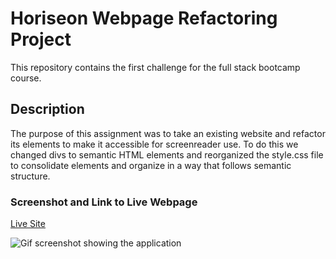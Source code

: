 # Horiseon Webpage Refactoring Project

This repository contains the first challenge for the full stack bootcamp course.

## Description

The purpose of this assignment was to take an existing website and refactor its elements to make it accessible for screenreader use. To do this we changed divs to semantic HTML elements and reorganized the style.css file to consolidate elements and organize in a way that follows semantic structure.

### Screenshot and Link to Live Webpage

[Live Site](https://nihsad.github.io/horiseon-refactor/)

![Gif screenshot showing the application](assets/images/readme-screenshot.gif)

